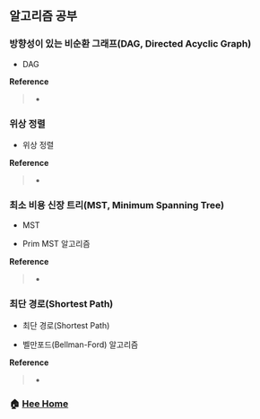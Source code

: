 ## 알고리즘 공부


### 방향성이 있는 비순환 그래프(DAG, Directed Acyclic Graph)
* DAG


**Reference**
> - []()

### 위상 정렬
* 위상 정렬


**Reference**
> - []()

### 최소 비용 신장 트리(MST, Minimum Spanning Tree)
* MST

* Prim MST 알고리즘

**Reference**
> - []()

### 최단 경로(Shortest Path)
* 최단 경로(Shortest Path)

* 벨만포드(Bellman-Ford) 알고리즘

**Reference**
> - []()


### :house: [Hee Home](https://github.com/T-WWL/WWL/tree/master/hee)
